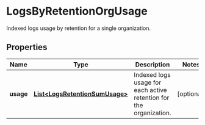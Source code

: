 

# LogsByRetentionOrgUsage

Indexed logs usage by retention for a single organization.

## Properties

Name | Type | Description | Notes
------------ | ------------- | ------------- | -------------
**usage** | [**List&lt;LogsRetentionSumUsage&gt;**](LogsRetentionSumUsage.md) | Indexed logs usage for each active retention for the organization. |  [optional]



